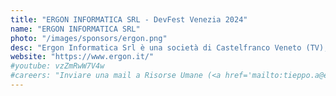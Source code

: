 ```yaml
---
title: "ERGON INFORMATICA SRL - DevFest Venezia 2024"
name: "ERGON INFORMATICA SRL"
photo: "/images/sponsors/ergon.png"
desc: "Ergon Informatica Srl è una società di Castelfranco Veneto (TV), attiva dal 1988.Fornisce soluzioni ERP per aziende del settore alimentare e di trasporto, con progetti interamente analizzati e sviluppati al proprio interno. Fornisce inoltre servizi sistemistici, occupandosi di cybersecurity, networking, radio frequenza e virtualizzazione dei sistemi. Ergon realizza infine di progetti di Ricerca su ambiti innovativi come l'AI e il Machine Learning, nonché l'ottimizzazione dei sistemi gestionali."
website: "https://www.ergon.it/"
#youtube: vzZmRwW7V4w 
#careers: "Inviare una mail a Risorse Umane (<a href='mailto:tieppo.a@ergon.it'>tieppo.a@ergon.it</a>) oppure compilare un form sulla pagina 'JOB' del nostro sito"
---
```

